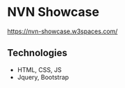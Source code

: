 # NVN Showcase
https://nvn-showcase.w3spaces.com/
## Technologies
- HTML, CSS, JS
- Jquery, Bootstrap